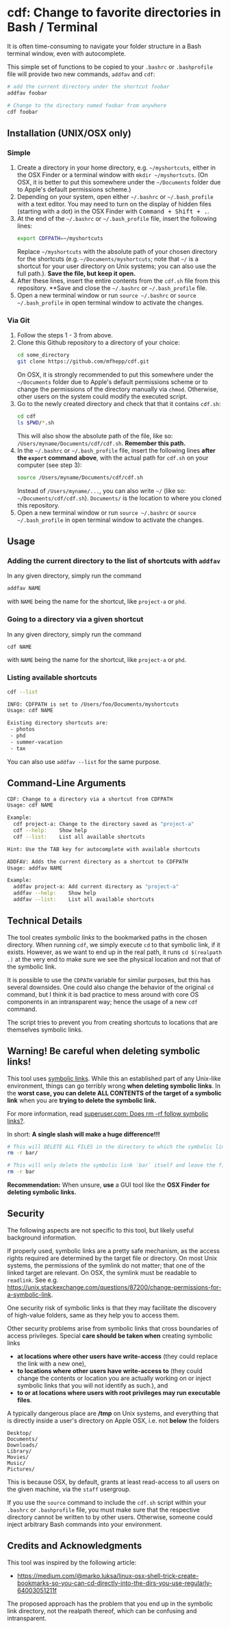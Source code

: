 # cdf: Change to favorite directories in Bash / Terminal

It is often time-consuming to navigate your folder structure in a Bash terminal window, even with autocomplete.

This simple set of functions to be copied to your `.bashrc` or `.bashprofile` file will provide two new commands, `addfav` and `cdf`:

```bash
# add the current directory under the shortcut foobar
addfav foobar
```

```bash
# Change to the directory named foobar from anywhere
cdf foobar
```

## Installation (UNIX/OSX only)
### Simple

1. Create a directory in your home directory, e.g. `~/myshortcuts`, either in the OSX Finder or a terminal window with `mkdir ~/myshortcuts`. (On OSX, it is better to put this somewhere under the `~/Documents` folder due to Apple's default permissions scheme.)
2. Depending on your system, open either `~/.bashrc` or `~/.bash_profile` with a text editor. You may need to turn on the display of hidden files (starting with a dot) in the OSX Finder with <kbd>Command + Shift + .</kbd>.
3. At the end of the `~/.bashrc` or `~/.bash_profile` file, insert the following lines:
    ```bash
    export CDFPATH=~/myshortcuts
    ```
    Replace `~/myshortcuts` with the absolute path of your chosen directory for the shortcuts (e.g. `~/Documents/myshortcuts`; note that `~/` is a shortcut for your user directory on Unix systems; you can also use the full path.). **Save the file, but keep it open.**
4. After these lines, insert the entire contents from the `cdf.sh` file from this repository. **Save and close the `~/.bashrc` or `~/.bash_profile` file.
5. Open a new terminal window or run `source ~/.bashrc` or `source ~/.bash_profile` in open terminal window to activate the changes.

### Via Git

1. Follow the steps 1 - 3 from above.
2. Clone this Github repository to a directory of your choice:
    ```bash
    cd some_directory
    git clone https://github.com/mfhepp/cdf.git
    ```
    On OSX, it is strongly recommended to put this somewhere under the `~/Documents` folder due to Apple's default permissions scheme or to change the permissions of the directory manually via `chmod`. Otherwise, other users on the system could modify the executed script.
3. Go to the newly created directory and check that that it contains `cdf.sh`:
    ```bash
    cd cdf
    ls $PWD/*.sh
    ```
    This will also show the absolute path of the file, like so: `/Users/myname/Documents/cdf/cdf.sh`. **Remember this path.**
4. In the `~/.bashrc` or `~/.bash_profile` file, insert the following lines **after the `export` command above**, with the actual path for `cdf.sh` on your computer (see step 3):
    ```bash
    source /Users/myname/Documents/cdf/cdf.sh
    ```
    Instead of `/Users/myname/...`, you can also write `~/` (like so: `~/Documents/cdf/cdf.sh`). `Documents/` is the location to where you cloned this repository.
5. Open a new terminal window or run `source ~/.bashrc` or `source ~/.bash_profile` in open terminal window to activate the changes.


## Usage

### Adding the current directory to the list of shortcuts with `addfav`

In any given directory, simply run the command

```bash
addfav NAME
```

with `NAME` being the name for the shortcut, like `project-a` or `phd`.

### Going to a directory via a given shortcut

In any given directory, simply run the command

```bash
cdf NAME
```

with `NAME` being the name for the shortcut, like `project-a` or `phd`.

### Listing available shortcuts

```bash
cdf --list
```

```bash
INFO: CDFPATH is set to /Users/foo/Documents/myshortcuts
Usage: cdf NAME

Existing directory shortcuts are:
 - photos
 - phd
 - summer-vacation
 - tax
```

You can also use `addfav --list` for the same purpose.

## Command-Line Arguments

```bash
CDF: Change to a directory via a shortcut from CDFPATH
Usage: cdf NAME

Example:
  cdf project-a: Change to the directory saved as "project-a"
  cdf --help:    Show help
  cdf --list:    List all available shortcuts

Hint: Use the TAB key for autocomplete with available shortcuts
```

```bash
ADDFAV: Adds the current directory as a shortcut to CDFPATH
Usage: addfav NAME

Example:
  addfav project-a: Add current directory as "project-a"
  addfav --help:    Show help
  addfav --list:    List all available shortcuts
```

## Technical Details

The tool creates *symbolic links* to the bookmarked paths in the chosen directory. When running `cdf`, we simply execute `cd` to that symbolic link, if it exists. However, as we want to end up in the real path, it runs `cd $(realpath .)` at the very end to make sure we see the physical location and not that of the symbolic link.

It is possible to use the `CDPATH` variable for similar purposes, but this has several downsides. One could also change the behavior of the original `cd` command, but I think it is bad practice to mess around with core OS components in an intransparent way; hence the usage of a new `cdf` command.

The script tries to prevent you from creating shortcuts to locations that are themselves symbolic links.

## Warning! Be careful when deleting symbolic links!

This tool uses [symbolic links](https://en.wikipedia.org/wiki/Symbolic_link). While this an established part of any Unix-like environment, things can go terribly wrong **when deleting symbolic links**. In the **worst case, you can delete ALL CONTENTS of the target of a symbolic link** when you are **trying to delete the symbolic link.**

For more information, read [superuser.com: Does rm -rf follow symbolic links?](https://superuser.com/questions/382314/does-rm-rf-follow-symbolic-links).

In short: **A single slash will make a huge difference!!!**

```bash
# This will DELETE ALL FILES in the directory to which the symbolic link `bar` points!!!
rm -r bar/
```

```bash
# This will only delete the symbolic link `bar` itself and leave the files in the link target untouched.
rm -r bar
```

**Recommendation:** When unsure, **use** a GUI tool like the **OSX Finder for deleting symbolic links.**

## Security

The following aspects are not specific to this tool, but likely useful background information.

If properly used, symbolic links are a pretty safe mechanism, as the access rights required are determined by the target file or directory. On most Unix systems, the permissions of the symlink do not matter; that one of the linked target are relevant. On OSX, the symlink must be readable to `readlink`. See e.g. <https://unix.stackexchange.com/questions/87200/change-permissions-for-a-symbolic-link>.

One security risk of symbolic links is that they may facilitate the discovery of high-value folders, same as they help you to access them.

Other security problems arise from symbolic links that cross boundaries of access privileges. Special **care should be taken when** creating symbolic links 
- **at locations where other users have write-access** (they could replace the link with a new one),
- **to locations where other users have write-access to** (they could change the contents or location you are actually working on or inject symbolic links that you will not identify as such.), and
- **to or at locations where users with root privileges may run executable files**.

A typically dangerous place are **/tmp** on Unix systems, and everything that is directly inside a user's directory on Apple OSX, i.e. not **below** the folders

```
Desktop/
Documents/
Downloads/
Library/
Movies/
Music/
Pictures/
```

This is because OSX, by default, grants at least read-access to all users on the given machine, via the `staff` usergroup.

If you use the `source` command to include the `cdf.sh` script within your `.bashrc` or `.bashprofile` file, you must make sure that the respective directory cannot be written to by other users. Otherwise, someone could inject arbitrary Bash commands into your environment.

## Credits and Acknowledgments

This tool was inspired by the following article:

- <https://medium.com/@marko.luksa/linux-osx-shell-trick-create-bookmarks-so-you-can-cd-directly-into-the-dirs-you-use-regularly-64003051211f>

The proposed approach has the problem that you end up in the symbolic link directory, not the realpath thereof, which can be confusing and intransparent.
